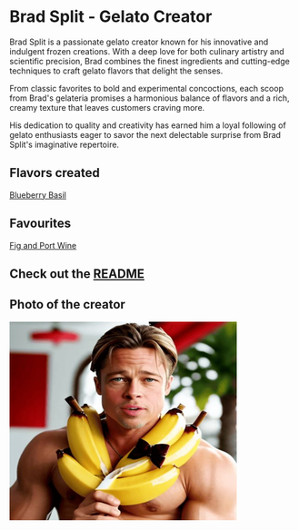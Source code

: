 # Brad Split - Gelato Creator

Brad Split is a passionate gelato creator known for his innovative and indulgent frozen creations. With a deep love for both culinary artistry and scientific precision, Brad combines the finest ingredients and cutting-edge techniques to craft gelato flavors that delight the senses.

From classic favorites to bold and experimental concoctions, each scoop from Brad's gelateria promises a harmonious balance of flavors and a rich, creamy texture that leaves customers craving more.

His dedication to quality and creativity has earned him a loyal following of gelato enthusiasts eager to savor the next delectable surprise from Brad Split's imaginative repertoire.

## Flavors created

[Blueberry Basil](../flavors/BlueberryBasil.md)

## Favourites

[Fig and Port Wine](../flavors/Fig_and_port_wine.md)

## Check out the [README](../README.md)

## Photo of the creator

<img src="../Photos/Bradd_Split.jpg" width="400" height="350">